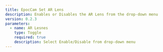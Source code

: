 ```yaml
---
title: EpocCam Set AR Lens
description: Enables or Disables the AR Lens from the drop-down menu
version: 0.2.3
parameters:
  - name: AR Lesnes
    type: Toggle
    required: true
    description: Select Enable/Disable from drop-down menu
---
```

